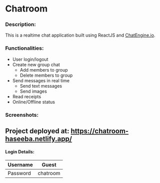 # Chatroom

### Description: 
This is a realtime chat application built using ReactJS and <a href="https://chatengine.io/" target = "_blank">ChatEngine.io</a>. <br>

### Functionalities:
<ul>
  <li>User login/logout</li>
  <li>Create new group chat
    <ul>
      <li>Add members to group</li>
      <li>Delete members to group</li>
    </ul>
  </li>
  <li>Send messages in real time
    <ul>
      <li>Send text messages</li>
      <li>Send images</li>
    </ul>
  </li>
  <li>Read receipts</li>
  <li>Online/Offline status</li>
</ul>

### Screenshots:




## Project deployed at: <a href = "https://chatroom-haseeba.netlify.app/">https://chatroom-haseeba.netlify.app/</a> <br>
#### Login Details:
| Username | Guest    |
|----------|----------|
| Password | chatroom |
